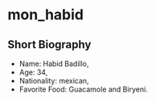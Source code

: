 # mon_habid

## Short Biography

- Name: Habid Badillo,
- Age: 34,
- Nationality: mexican,
- Favorite Food: Guacamole and Biryeni.
